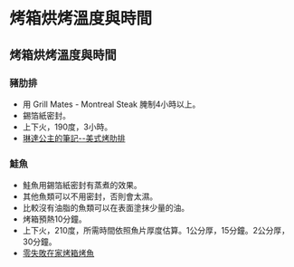 # 烤箱烘烤溫度與時間

<!--more-->
## 烤箱烘烤溫度與時間

### 豬肋排
  - 用 Grill Mates - Montreal Steak  腌制4小時以上。
  - 錫箔紙密封。
  - 上下火，190度，3小時。
  - [琳達公主的筆記--美式烤肋排](https://lindawu122470.pixnet.net/blog/post/147980578)

### 鮭魚
  - 鮭魚用錫箔紙密封有蒸煮的效果。
  - 其他魚類可以不用密封，否則會太濕。
  - 比較沒有油脂的魚類可以在表面塗抹少量的油。
  - 烤箱預熱10分鐘。
  - 上下火，210度，所需時間依照魚片厚度估算。1公分厚，15分鐘。2公分厚，30分鐘。
  - [零失敗在家烤箱烤魚](https://tingslife.com/2019-11-recipe-oven-roast-fish/)



